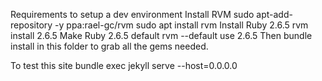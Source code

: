 Requirements to setup a dev environment
Install RVM
sudo apt-add-repository -y ppa:rael-gc/rvm
sudo apt install rvm
Install Ruby 2.6.5
rvm install 2.6.5
Make Ruby 2.6.5 default
rvm --default use 2.6.5
Then bundle install in this folder to grab all the gems needed.

To test this site
bundle exec jekyll serve --host=0.0.0.0
